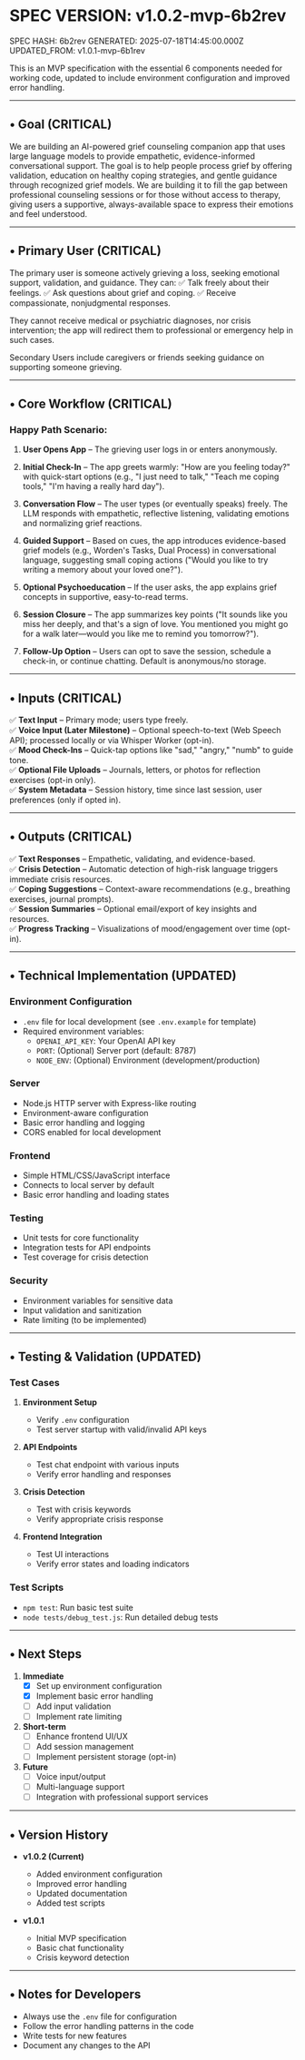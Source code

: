 # SPEC VERSION: v1.0.2-mvp-6b2rev
SPEC HASH: 6b2rev
GENERATED: 2025-07-18T14:45:00.000Z
UPDATED_FROM: v1.0.1-mvp-6b1rev

This is an MVP specification with the essential 6 components needed for working code, updated to include environment configuration and improved error handling.

---

## • Goal (CRITICAL)
We are building an AI-powered grief counseling companion app that uses large language models to provide empathetic, evidence-informed conversational support. The goal is to help people process grief by offering validation, education on healthy coping strategies, and gentle guidance through recognized grief models. We are building it to fill the gap between professional counseling sessions or for those without access to therapy, giving users a supportive, always-available space to express their emotions and feel understood.

---

## • Primary User (CRITICAL)
The primary user is someone actively grieving a loss, seeking emotional support, validation, and guidance. They can:
✅ Talk freely about their feelings.
✅ Ask questions about grief and coping.
✅ Receive compassionate, nonjudgmental responses.

They cannot receive medical or psychiatric diagnoses, nor crisis intervention; the app will redirect them to professional or emergency help in such cases.

Secondary Users include caregivers or friends seeking guidance on supporting someone grieving.

---

## • Core Workflow (CRITICAL)
### Happy Path Scenario:

1. **User Opens App** – The grieving user logs in or enters anonymously.

2. **Initial Check-In** – The app greets warmly: "How are you feeling today?" with quick-start options (e.g., "I just need to talk," "Teach me coping tools," "I'm having a really hard day").

3. **Conversation Flow** – The user types (or eventually speaks) freely. The LLM responds with empathetic, reflective listening, validating emotions and normalizing grief reactions.

4. **Guided Support** – Based on cues, the app introduces evidence-based grief models (e.g., Worden's Tasks, Dual Process) in conversational language, suggesting small coping actions ("Would you like to try writing a memory about your loved one?").

5. **Optional Psychoeducation** – If the user asks, the app explains grief concepts in supportive, easy-to-read terms.

6. **Session Closure** – The app summarizes key points ("It sounds like you miss her deeply, and that's a sign of love. You mentioned you might go for a walk later—would you like me to remind you tomorrow?").

7. **Follow-Up Option** – Users can opt to save the session, schedule a check-in, or continue chatting. Default is anonymous/no storage.

---

## • Inputs (CRITICAL)
✅ **Text Input** – Primary mode; users type freely.  
✅ **Voice Input (Later Milestone)** – Optional speech-to-text (Web Speech API); processed locally or via Whisper Worker (opt-in).  
✅ **Mood Check-Ins** – Quick-tap options like "sad," "angry," "numb" to guide tone.  
✅ **Optional File Uploads** – Journals, letters, or photos for reflection exercises (opt-in only).  
✅ **System Metadata** – Session history, time since last session, user preferences (only if opted in).

---

## • Outputs (CRITICAL)
✅ **Text Responses** – Empathetic, validating, and evidence-based.  
✅ **Crisis Detection** – Automatic detection of high-risk language triggers immediate crisis resources.  
✅ **Coping Suggestions** – Context-aware recommendations (e.g., breathing exercises, journal prompts).  
✅ **Session Summaries** – Optional email/export of key insights and resources.  
✅ **Progress Tracking** – Visualizations of mood/engagement over time (opt-in).

---

## • Technical Implementation (UPDATED)
### Environment Configuration
- `.env` file for local development (see `.env.example` for template)
- Required environment variables:
  - `OPENAI_API_KEY`: Your OpenAI API key
  - `PORT`: (Optional) Server port (default: 8787)
  - `NODE_ENV`: (Optional) Environment (development/production)

### Server
- Node.js HTTP server with Express-like routing
- Environment-aware configuration
- Basic error handling and logging
- CORS enabled for local development

### Frontend
- Simple HTML/CSS/JavaScript interface
- Connects to local server by default
- Basic error handling and loading states

### Testing
- Unit tests for core functionality
- Integration tests for API endpoints
- Test coverage for crisis detection

### Security
- Environment variables for sensitive data
- Input validation and sanitization
- Rate limiting (to be implemented)

---

## • Testing & Validation (UPDATED)
### Test Cases
1. **Environment Setup**
   - Verify `.env` configuration
   - Test server startup with valid/invalid API keys

2. **API Endpoints**
   - Test chat endpoint with various inputs
   - Verify error handling and responses

3. **Crisis Detection**
   - Test with crisis keywords
   - Verify appropriate crisis response

4. **Frontend Integration**
   - Test UI interactions
   - Verify error states and loading indicators

### Test Scripts
- `npm test`: Run basic test suite
- `node tests/debug_test.js`: Run detailed debug tests

---

## • Next Steps
1. **Immediate**
   - [x] Set up environment configuration
   - [x] Implement basic error handling
   - [ ] Add input validation
   - [ ] Implement rate limiting

2. **Short-term**
   - [ ] Enhance frontend UI/UX
   - [ ] Add session management
   - [ ] Implement persistent storage (opt-in)

3. **Future**
   - [ ] Voice input/output
   - [ ] Multi-language support
   - [ ] Integration with professional support services

---

## • Version History
- **v1.0.2 (Current)**
  - Added environment configuration
  - Improved error handling
  - Updated documentation
  - Added test scripts

- **v1.0.1**
  - Initial MVP specification
  - Basic chat functionality
  - Crisis keyword detection

---

## • Notes for Developers
- Always use the `.env` file for configuration
- Follow the error handling patterns in the code
- Write tests for new features
- Document any changes to the API
